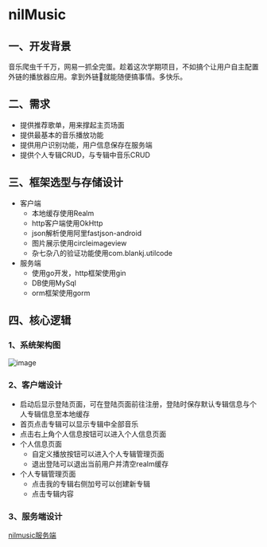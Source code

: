 # nilMusic

## 一、开发背景

​	音乐爬虫千千万，网易一抓全完蛋。趁着这次学期项目，不如搞个让用户自主配置外链的播放器应用。拿到外链👴就能随便搞事情。多快乐。

## 二、需求

- 提供推荐歌单，用来撑起主页场面
- 提供最基本的音乐播放功能
- 提供用户识别功能，用户信息保存在服务端
- 提供个人专辑CRUD，与专辑中音乐CRUD

## 三、框架选型与存储设计

- 客户端
  - 本地缓存使用Realm
  - http客户端使用OkHttp
  - json解析使用阿里fastjson-android
  - 图片展示使用circleimageview
  - 杂七杂八的验证功能使用com.blankj.utilcode
- 服务端
  - 使用go开发，http框架使用gin
  - DB使用MySql
  - orm框架使用gorm

## 四、核心逻辑

### 1、系统架构图

![image](https://raw.githubusercontent.com/suvvm/nilmusic_service/master/resources/nilMusic%E7%B3%BB%E7%BB%9F%E6%9E%B6%E6%9E%84.png)

### 2、客户端设计

- 启动后显示登陆页面，可在登陆页面前往注册，登陆时保存默认专辑信息与个人专辑信息至本地缓存
- 首页点击专辑可以显示专辑中全部音乐
- 点击右上角个人信息按钮可以进入个人信息页面
- 个人信息页面
  - 自定义播放按钮可以进入个人专辑管理页面
  - 退出登陆可以退出当前用户并清空realm缓存
- 个人专辑管理页面
  - 点击我的专辑右侧加号可以创建新专辑
  - 点击专辑内容

### 3、服务端设计

[nilmusic服务端](https://github.com/suvvm/nilmusic_service)

